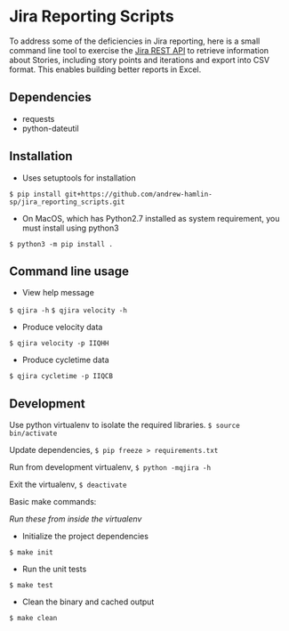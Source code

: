 # Jira Reporting Scripts

To address some of the deficiencies in Jira reporting, here is a small command line tool to 
exercise the [Jira REST API](https://docs.atlassian.com/jira/REST/cloud/) to retrieve information about Stories,
including story points and iterations and export into CSV format. This enables building better reports in Excel.

## Dependencies

  * requests
  * python-dateutil

## Installation

  * Uses setuptools for installation

`$ pip install git+https://github.com/andrew-hamlin-sp/jira_reporting_scripts.git`

  * On MacOS, which has Python2.7 installed as system requirement, you must install using python3
  
`$ python3 -m pip install .`

## Command line usage

  * View help message
  
`$ qjira -h`
`$ qjira velocity -h`

  * Produce velocity data
  
`$ qjira velocity -p IIQHH`
  
  * Produce cycletime data
  
`$ qjira cycletime -p IIQCB`

## Development

Use python virtualenv to isolate the required libraries. `$ source bin/activate`

Update dependencies, `$ pip freeze > requirements.txt`

Run from development virtualenv, `$ python -mqjira -h`

Exit the virtualenv, `$ deactivate`

Basic make commands: 

*Run these from inside the virtualenv*

  * Initialize the project dependencies

`$ make init`

  * Run the unit tests

`$ make test`

  * Clean the binary and cached output
  
`$ make clean`

  
